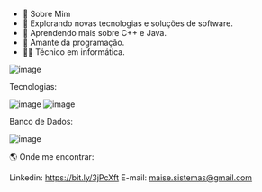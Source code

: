- 👋  Sobre Mim 
-  🤔   Explorando novas tecnologias e soluções de software.
- 🌱  Aprendendo mais sobre  C++ e Java.
- 💞️ Amante da programação.
-  👨‍💻   Técnico em informática.

![image](https://user-images.githubusercontent.com/94009992/163835989-8e1d2672-d7f1-4cee-ba4e-a916b5c380cf.png)

Tecnologias:

![image](https://user-images.githubusercontent.com/94009992/163836298-9361934d-2a96-4b6d-a8d3-4bb9e5d0f170.png) ![image](https://user-images.githubusercontent.com/94009992/163836406-7b88e91b-9fac-4fed-8677-799169403d19.png)

Banco de Dados:

![image](https://user-images.githubusercontent.com/94009992/163836520-5ebc3df7-7351-462d-8827-e8496106c4ae.png)

🌎  Onde me encontrar:

Linkedin: https://bit.ly/3jPcXft
E-mail: maise.sistemas@gmail.com

<!---
maisedias/maisedias is a ✨ special ✨ repository because its `README.md` (this file) appears on your GitHub profile.
You can click the Preview link to take a look at your changes.
--->
